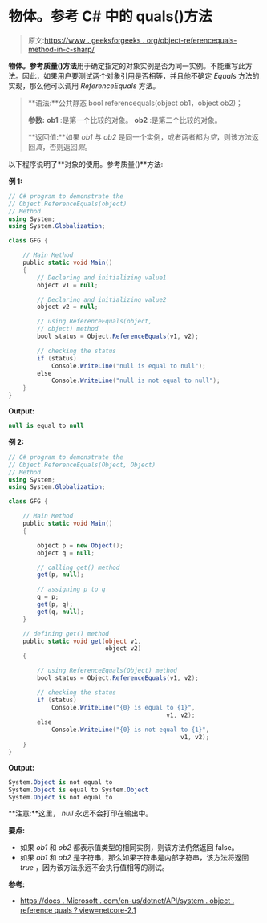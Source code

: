 # 物体。参考 C# 中的 quals()方法

> 原文:[https://www . geeksforgeeks . org/object-referencequals-method-in-c-sharp/](https://www.geeksforgeeks.org/object-referenceequals-method-in-c-sharp/)

**物体。参考质量()方法**用于确定指定的对象实例是否为同一实例。不能重写此方法。因此，如果用户要测试两个对象引用是否相等，并且他不确定 *Equals* 方法的实现，那么他可以调用 *ReferenceEquals* 方法。

> **语法:**公共静态 bool referencequals(object ob1，object ob2)；
> 
> **参数:**
> **ob1** :是第一个比较的对象。
> **ob2** :是第二个比较的对象。
> 
> **返回值:**如果 *ob1* 与 *ob2* 是同一个实例，或者两者都为*空*，则该方法返回*真*，否则返回*假*。

以下程序说明了**对象的使用。参考质量()**方法:

**例 1:**

```cs
// C# program to demonstrate the
// Object.ReferenceEquals(object)
// Method
using System;
using System.Globalization;

class GFG {

    // Main Method
    public static void Main()
    {
        // Declaring and initializing value1
        object v1 = null;

        // Declaring and initializing value2
        object v2 = null;

        // using ReferenceEquals(object,
        // object) method
        bool status = Object.ReferenceEquals(v1, v2);

        // checking the status
        if (status)
            Console.WriteLine("null is equal to null");
        else
            Console.WriteLine("null is not equal to null");
    }
}
```

**Output:**

```cs
null is equal to null

```

**例 2:**

```cs
// C# program to demonstrate the
// Object.ReferenceEquals(Object, Object)
// Method
using System;
using System.Globalization;

class GFG {

    // Main Method
    public static void Main()
    {

        object p = new Object();
        object q = null;

        // calling get() method
        get(p, null);

        // assigning p to q
        q = p;
        get(p, q);
        get(q, null);
    }

    // defining get() method
    public static void get(object v1,
                           object v2)
    {

        // using ReferenceEquals(Object) method
        bool status = Object.ReferenceEquals(v1, v2);

        // checking the status
        if (status)
            Console.WriteLine("{0} is equal to {1}",
                                            v1, v2);
        else
            Console.WriteLine("{0} is not equal to {1}",
                                                v1, v2);
    }
}
```

**Output:**

```cs
System.Object is not equal to 
System.Object is equal to System.Object
System.Object is not equal to 

```

**注意:**这里， *null* 永远不会打印在输出中。

**要点:**

*   如果 *ob1* 和 *ob2* 都表示值类型的相同实例，则该方法仍然返回 false。
*   如果 *ob1* 和 *ob2* 是字符串，那么如果字符串是内部字符串，该方法将返回 *true* ，因为该方法永远不会执行值相等的测试。

**参考:**

*   [https://docs . Microsoft . com/en-us/dotnet/API/system . object . reference quals？view=netcore-2.1](https://docs.microsoft.com/en-us/dotnet/api/system.object.referenceequals?view=netcore-2.1)